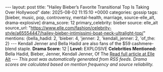 --- layout: post title: "Hailey Bieber’s Favorite Transitional Top Is Taking Over Hollywood" date: 2025-08-02 11:15:10 +0000 categories: gossip tags: [bieber, music, pop, controversy, mental-health, marriage, source-elle_alt, drama-explosive] drama_score: 12 primary_celebrity: bieber source: elle_alt source_url: "https://www.elle.com/fashion/celebrity-style/a65554447/hailey-bieber-intimissimi-boat-neck-ultralight-top/" mentions: {bella_hadid: 2, 'bieber: 4, 'jenner: 2, 'kendall_jenner: 2, 'of_the: 2} --- Kendall Jenner and Bella Hadid are also fans of the $59 cashmere-blend staple. **Drama Score:** 12 | **Level:** EXPLOSIVE **Celebrities Mentioned:** Bella Hadid, Bieber, Jenner, Kendall Jenner, Of The [Read full article at Elle Alt](https://www.elle.com/fashion/celebrity-style/a65554447/hailey-bieber-intimissimi-boat-neck-ultralight-top/) --- *This post was automatically generated from RSS feeds. Drama scores are calculated based on mention frequency and source reliability.*